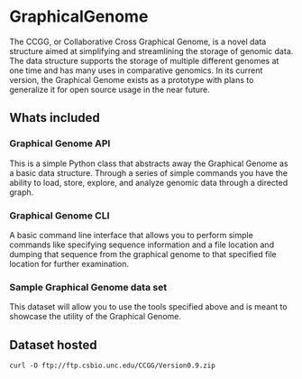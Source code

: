 # GraphicalGenome

The CCGG, or Collaborative Cross Graphical Genome, is a novel data structure aimed at simplifying and streamlining the storage of genomic data. The data structure supports the storage of multiple different genomes at one time and has many uses in comparative genomics. In its current version, the Graphical Genome exists as a prototype with plans to generalize it for open source usage in the near future. 

## Whats included

### Graphical Genome API
This is a simple Python class that abstracts away the Graphical Genome as a basic data structure. Through a series of simple commands you have the ability to load, store, explore, and analyze genomic data through a directed graph. 

### Graphical Genome CLI
A basic command line interface that allows you to perform simple commands like specifying sequence information and a file location and dumping that sequence from the graphical genome to that specified file location for further examination. 

### Sample Graphical Genome data set 
This dataset will allow you to use the tools specified above and is meant to showcase the utility of the Graphical Genome. 

## Dataset hosted

`curl -O ftp://ftp.csbio.unc.edu/CCGG/Version0.9.zip`
